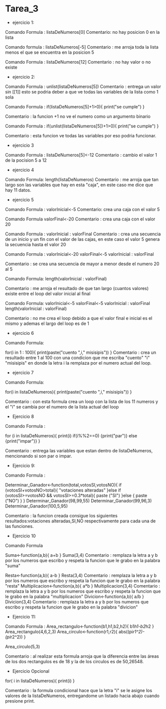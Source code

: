 # Tarea_3

* ejercicio 1: 

Comando Formula : listaDeNumeros[0]
Comentario: no hay posicion 0 en la lista

Comando formula : listaDeNumeros[-5]
Comentario : me arroja toda la lista menos el que se encuentra en la posicion 5

Comando Formula : listaDeNumeros[12]
Comentario : no hay valor o no existe


* ejercicio 2:

Comando Formula : unlist(listaDeNumeros[5])
Comentario : entrega un valor sin [[1]] esto se podria deber a que ve todas las variables de la lista como 1 sola

Comando Formula : 
if(listaDeNumeros[5]+1>0){
  print("se cumple")
}

Comentario : la funcion +1 no ve el numero como un argumento binario

Comando Formula : 
if(unlist(listaDeNumeros[5])+1>0){
  print("se cumple")
}

Comentario : esta funcion ve todas las variables por eso podria funcionar.

* ejercicio 3

Comando Formula : listaDeNumeros[5]<-12
Comentario : cambio el valor 1 de la pocision 5 a 12

* ejercicio 4

Comando Formula: length(listaDeNumeros)
Comentario : me arroja que tan largo son las variables que hay en esta "caja", en este caso me dice que hay 11 datos.

* ejercicio 5

Comando Formula : valorInicial<-5
Comentario: crea una caja con el valor 5

Comando Formula valorFinal<-20
Comentario : crea una caja con el valor 20

Comando Formula : valorInicial : valorFinal
Comentario : crea una secuencia de un inicio y un fin con el valor de las cajas, en este caso el valor 5 genera la secuencia hasta el valor 20

Comando Formula : 
valorInicial<-20
valorFinal<-5
valorInicial : valorFinal

Comentario : se crea una secuencia de mayor a menor desde el numero 20 al 5

Comando Formula: 
length(valorInicial : valorFinal)

Comentario : me arroja el resultado de que tan largo (cuantos valores) existe entre el loop del valor inicial al final

Comando Formula: 
valorInicial<-5
valorFinal<-5
valorInicial : valorFinal
length(valorInicial : valorFinal)

Comentario : no me crea el loop debido a que el valor final e inicial es el mismo y ademas el largo del loop es de 1

* ejercicio 6

Comando Formula: 

for(i in 1 : 100){
  print(paste("cuento ",i," misisipis"))
}
Comentario : crea un resultado entre 1 al 100 con una condicion que me escriba "cuento" "i" "misisipis" en donde la letra i la remplaza por el numero actual del loop.

* ejercicio 7

Comando Formula: 

for(i in listaDeNumeros){
  print(paste("cuento ",i," misisipis"))
}

Comentario : con esta formula crea un loop con la lista de los 11 numeros y el "i" se cambia por el numero de la lista actual del loop


* Ejercicio 8

Comando Formula : 

for (i in listaDeNumeros){
  print(i)
  if(i%%2==0) {print("par")} else {print("impar")}
}

Comentario : entrega las variables que estan dentro de listaDeNumeros, mencionando si son par o impar.


* Ejercicio 9: 

Comando Formula : 

Determinar_Ganador<-function(total,votosSI,votosNO){
  if (votosSI+votosNO>total){
    "votaciones alteradas"
  }else if (votosSI>=votosNO && votosSI>=0.3*total){
    paste ("SI")
  }else {
    paste ("NO")
  }
}
Determinar_Ganador(98,99,55)
Determinar_Ganador(99,96,3)
Determinar_Ganador(100,5,95)

Comentario : la funcion creada consigue los siguientes resultados:votaciones alteradas,SI,NO respectivamente para cada una de las funciones.



* Ejercicio 10

Comando Formula 

Suma<-function(a,b){
  a+b
}
Suma(3,4)
Comentario : remplaza la letra a y b por los numeros que escribo y respeta la funcion que le grabo en la palabra "suma"

Resta<-function(a,b){
  a-b
}
Resta(3,4)
Comentario : remplaza la letra a y b por los numeros que escribo y respeta la funcion que le grabo en la palabra "resta"
Multiplicacion<-function(a,b){
  a*b
}
Multiplicacion(3,4)
Comentario : remplaza la letra a y b por los numeros que escribo y respeta la funcion que le grabo en la palabra "multiplicacion"
Divicion<-function(a,b){
  a/b
}
Divicion(3,4)
Comentario : remplaza la letra a y b por los numeros que escribo y respeta la funcion que le grabo en la palabra "divicion"


* Ejercicio 11:

Comando Formula : 
Area_rectangulo<-function(b1,h1,b2,h2){
  b1*h1-b2*h2
}
Area_rectangulo(4,6,2,3)
Area_circulo<-function(r1,r2){
  abs((pi*r1^2)-(pi*r2^2))
}

Area_circulo(5,3)

Comentario : al realizar esta formula arroja que la diferencia entre las áreas de los dos rectangulos es de 18 y la de los circulos es de 50,26548.


* Ejercicio Opcional

for( i in listaDeNumeros){
  print(i)
}

Comentario : la formula condicional hace que la letra "i" se le asigne los valores de la listaDeNumeros, entregandome un listado hacia abajo cuando presione print.

